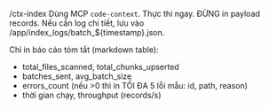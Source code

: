 /ctx-index
Dùng MCP `code-context`. Thực thi ngay. ĐỪNG in payload records.
Nếu cần log chi tiết, lưu vào /app/index_logs/batch_${timestamp}.json. 

Chỉ in báo cáo tóm tắt (markdown table):
- total_files_scanned, total_chunks_upserted
- batches_sent, avg_batch_size
- errors_count (nếu >0 thì in TỐI ĐA 5 lỗi mẫu: id, path, reason)
- thời gian chạy, throughput (records/s)
